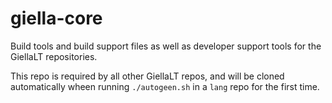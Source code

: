 # giella-core

Build tools and build support files as well as developer support tools for the GiellaLT repositories.

This repo is required by all other GiellaLT repos, and will be cloned automatically wheen running `./autogeen.sh`
in a `lang` repo for the first time.
